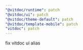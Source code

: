 ```yaml
---
"@vitdoc/runtime": patch
"@vitdoc/ui": patch
"@vitdoc/theme-default": patch
"@vitdoc/template-mobile": patch
"vitdoc": patch
---
```


fix vitdoc ui alias
